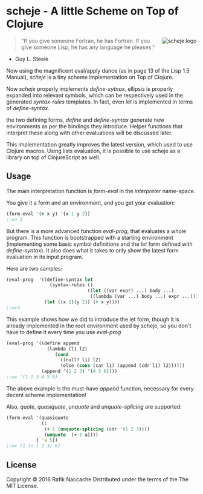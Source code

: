 # scheje - A little Scheme on Top of Clojure

<img src="./scheje-logo.png"
 alt="scheje logo" title="The Inky Lambda" align="right" />
 
 >"If you give someone Fortran, he has Fortran. If you give someone Lisp, he has any language he pleases."
 - Guy L. Steele
 
Now using the magnificent eval/apply dance (as in page 13 of the
Lisp 1.5 Manual), *scheje* is a tiny scheme implementation on Top of
Clojure.

Now *scheje* properly implements *define-sytnax*, ellipsis is properly
expanded into relevant symbols, which can be respectively used in the
generated *syntax-rules* templates. In fact, even *let* is implemented in
terms of *define-syntax*.

the two defining forms, *define* and *define-syntax* generate new
environments as per the bindings they introduce. Helper functions that
interpret these along with other evaluations will be discussed later.

This implementation greatly improves the latest version, which used to
use Clojure macros. Using lists evaluation, it is possible to use
scheje as a library on top of ClojureScript as well.
## Usage

The main interpretation function is *form-eval* in the *interpreter*
name-space.


You give it a form and an environment, and you get your evaluation:
```clojure
(form-eval '(+ x y) '{x 1 y 2})
;;=> 3
```

But there is a more advanced function *eval-prog*, that evaluates a
whole program. This function is bootstrapped with a starting
environment (implementing some basic symbol definitions and the *let*
form defined with *define-syntax*). It also does what it takes to only
show the latest form evaluation in its input program.

Here are two samples:

```clojure
(eval-prog  '((define-syntax let
                (syntax-rules ()
                              ((let ((var expr) ...) body ...)
                               ((lambda (var ...) body ...) expr ...))))
              (let ((x 1)(y 2)) (+ x y))))
;;=>3
```
This example shows how we did to introduce the let form, though it is
already implemented in the root environment used by scheje, so you
don't have to define it every time you use *eval-prog*

```clojure
(eval-prog '((define append
               (lambda (l1 l2)
                  (cond
                    ((null? l1) l2)
                    (else (cons (car l1) (append (cdr l1) l2))))))
             (append '(1 2 3) '(4 5 6))))
;;=> '(1 2 3 4 5 6)
```
The above example is the must-have *append* function, necessary for
every decent scheme implementation!

Also, *quote*, *quasiquote*, *unquote* and *unquote-splicing* are
supported:

```clojure
(form-eval '(quasiquote
             (1
              (+ 1 (unquote-splicing (cdr '(1 2 3)))) 
              (unquote  (+ 1 a)))) 
           { 'a 5})
;;=> (1 (+ 1 2 3) 6)
```


## License

Copyright © 2016 Rafik Naccache
Distributed under the terms of the The MIT License.
